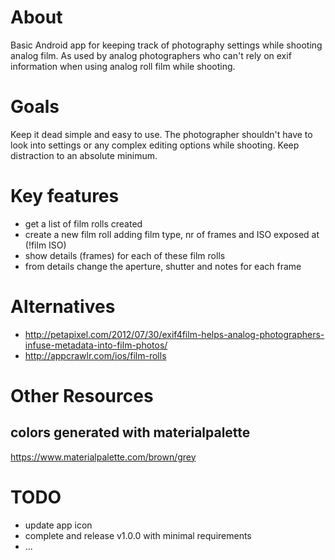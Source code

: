 
# About

Basic Android app for keeping track of photography settings while shooting analog film. As used by analog photographers who can't rely on exif information when using analog roll film while shooting.

# Goals

Keep it dead simple and easy to use. The photographer shouldn't have to look into settings or any complex editing options while shooting. Keep distraction to an absolute minimum. 

# Key features

* get a list of film rolls created
* create a new film roll adding film type, nr of frames and ISO exposed at (!film ISO)
* show details (frames) for each of these film rolls
* from details change the aperture, shutter and notes for each frame

# Alternatives

* http://petapixel.com/2012/07/30/exif4film-helps-analog-photographers-infuse-metadata-into-film-photos/
* http://appcrawlr.com/ios/film-rolls

# Other Resources

## colors generated with materialpalette

https://www.materialpalette.com/brown/grey

# TODO

* update app icon
* complete and release v1.0.0 with minimal requirements
* ...